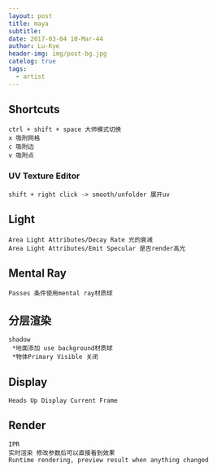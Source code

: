 ```yaml
---
layout: post
title: maya
subtitle: 
date: 2017-03-04 10-Mar-44
author: Lu-Kye
header-img: img/post-bg.jpg
catelog: true
tags: 
  - artist
---
```

## Shortcuts
    ctrl + shift + space 大师模式切换
    x 吸附网格
    c 吸附边
    v 吸附点

### UV Texture Editor
    shift + right click -> smooth/unfolder 展开uv

## Light
    Area Light Attributes/Decay Rate 光的衰减
    Area Light Attributes/Emit Specular 是否render高光

## Mental Ray
    Passes 条件使用mental ray材质球

## 分层渲染
    shadow
     *地面添加 use background材质球
     *物体Primary Visible 关闭

## Display
    Heads Up Display Current Frame

## Render
    IPR 
    实时渲染 修改参数后可以直接看到效果
    Runtime rendering, preview result when anything changed     

